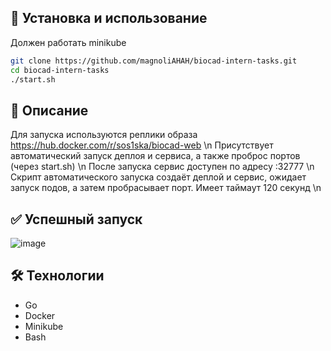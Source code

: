 ## 🔧 Установка и использование
Должен работать minikube
```bash
git clone https://github.com/magnoliAHAH/biocad-intern-tasks.git
cd biocad-intern-tasks
./start.sh
```
## 📌 Описание 
Для запуска используются реплики образа https://hub.docker.com/r/sos1ska/biocad-web \n
Присутствует автоматический запуск деплоя и сервиса, а также проброс портов (через start.sh) \n
После запуска сервис доступен по адресу <IP>:32777 \n
Скрипт автоматического запуска создаёт деплой и сервис, ожидает запуск подов, а затем пробрасывает порт. Имеет таймаут 120 секунд \n

## ✅ Успешный запуск

![image](https://github.com/user-attachments/assets/f03b47d4-0688-44f0-9ca0-98c63807d67d)


## 🛠️ Технологии
- Go
- Docker
- Minikube
- Bash

